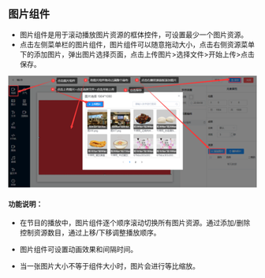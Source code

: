 ## 图片组件

*  图片组件是用于滚动播放图片资源的框体控件，可设置最少一个图片资源。
*  点击左侧菜单栏的图片组件，图片组件可以随意拖动大小，点击右侧资源菜单下的添加图片，弹出图片选择页面，点击上传图片>选择文件>开始上传>点击保存。

![avatar](../images/program/4.png)

#### 功能说明：

* 在节目的播放中，图片组件逐个顺序滚动切换所有图片资源。通过添加/删除控制资源数目，通过上移/下移调整播放顺序。

* 图片组件可设置动画效果和间隔时间。

* 当一张图片大小不等于组件大小时，图片会进行等比缩放。
